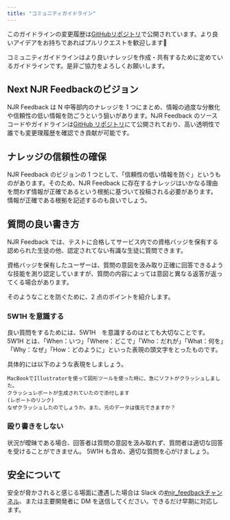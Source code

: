 ```yaml
---
title: "コミュニティガイドライン"
---
```


このガイドラインの変更履歴は[GitHubリポジトリ](https://github.com/yutakobayashidev/next-njr-feedback/commits/main/content/guideline.md)で公開されています。より良いアイデアをお持ちであればプルリクエストを歓迎します🎉

コミュニティガイドラインはより良いナレッジを作成・共有するために定めているガイドラインです。是非ご協力をよろしくお願いします。

## Next NJR Feedbackのビジョン

NJR Feedback は N 中等部内のナレッジを 1 つにまとめ、情報の過度な分散化や信頼性の低い情報を防ごうという狙いがあります。NJR Feedback のソースコードやガイドラインは[GitHub リポジトリ](https://github.com/yutakobayashidev/next-njr-feedback)にて公開されており、高い透明性で誰でも変更理履歴を確認でき貢献が可能です。

## ナレッジの信頼性の確保

NJR Feedback のビジョンの 1 つとして、「信頼性の低い情報を防ぐ」というものがあります。そのため、NJR Feedback に存在するナレッジはいかなる理由を問わず情報が正確であるという根拠に基づいて投稿される必要があります。
情報が正確である根拠を記述するのも良いでしょう。

## 質問の良い書き方

NJR Feedback では、テストに合格してサービス内での資格バッジを保有する認められた生徒の他、認定されてない有識な生徒に質問できます。

資格バッジを保有したユーザーは、質問の意図を汲み取り正確に回答できるような技能を測り認定していますが、質問の内容によっては意図と異なる返答が返ってくる場合があります。

そのようなことを防ぐために、2 点のポイントを紹介します。

### 5W1H を意識する

良い質問をするためには、5W1H　を意識するのはとても大切なことです。5W1H とは、「When：いつ」「Where：どこで」「Who：だれが」「What：何を」「Why：なぜ」「How：どのように」といった表現の頭文字をとったものです。

具体的には以下のような表現をしましょう。

```
MacBookでIllustratorを使って図形ツールを使った時に、急にソフトがクラッシュしました。
クラッシュレポートが生成されていたので添付します
(レポートのリンク)
なぜクラッシュしたのでしょうか。また、元のデータは復元できますか？
```

### 殴り書きをしない

状況が曖昧である場合、回答者は質問の意図を汲み取れず、質問者は適切な回答を受けることができません。
5W1H も含め、適切な質問を心がけましょう。

## 安全について

安全が脅かされると感じる場面に遭遇した場合は Slack の[#njr_feedbackチャンネル](https://n-jr.slack.com/archives/C04LXFN1PGC)、または主要開発者に DM を送信してください。できるだけ早期に対応します。
